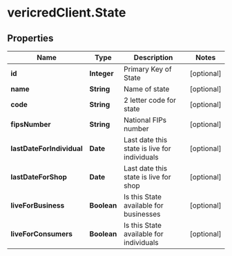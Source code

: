 # vericredClient.State

## Properties
Name | Type | Description | Notes
------------ | ------------- | ------------- | -------------
**id** | **Integer** | Primary Key of State | [optional] 
**name** | **String** | Name of state | [optional] 
**code** | **String** | 2 letter code for state | [optional] 
**fipsNumber** | **String** | National FIPs number | [optional] 
**lastDateForIndividual** | **Date** | Last date this state is live for individuals | [optional] 
**lastDateForShop** | **Date** | Last date this state is live for shop | [optional] 
**liveForBusiness** | **Boolean** | Is this State available for businesses | [optional] 
**liveForConsumers** | **Boolean** | Is this State available for individuals | [optional] 


